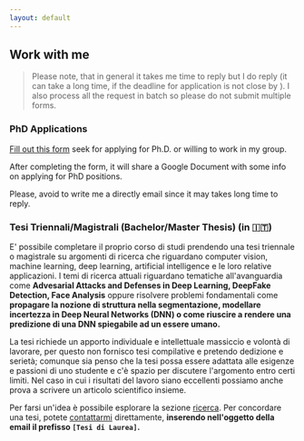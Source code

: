 ```yaml
---
layout: default
---
```


## Work with me  <a name="workme"></a>

>Please note, that in general it takes me time to reply but I do reply (it can take a long time, if the deadline for application is not close by ).
>I also process all the request in batch so please do not submit multiple forms.

### PhD Applications
[Fill out this
form](https://docs.google.com/forms/d/e/1FAIpQLSfDqqM4fpUkA6bL_1Gmd8r7_yKiYmNJqohWzinQxf6gaXzPgQ/viewform)
seek for applying for Ph.D. or willing to work in my group.

After completing the form, it will share a Google Document with some
info on applying for PhD positions.

Please, avoid to write me a directly email since it may takes long
time to reply.

### Tesi Triennali/Magistrali (Bachelor/Master Thesis) (in 🇮🇹)
E' possibile completare il proprio corso di studi prendendo una tesi
triennale o magistrale su argomenti di ricerca che riguardano computer
vision, machine learning, deep learning, artificial intelligence e le
loro relative applicazioni. I temi di ricerca attuali riguardano
tematiche all'avanguardia come **Advesarial Attacks and Defenses in Deep
Learning, DeepFake Detection, Face Analysis** oppure risolvere problemi
fondamentali come **propagare la nozione di struttura
nella segmentazione, modellare incertezza in Deep Neural Networks
(DNN) o come riuscire a rendere una predizione di una DNN spiegabile ad
un essere umano.**

La tesi richiede un apporto individuale e intellettuale massiccio e
volontà di lavorare, per questo non fornisco tesi compilative e
pretendo dedizione e serietà; comunque sia penso che la tesi possa
essere adattata alle esigenze e passioni di uno studente e c'è spazio
per discutere l'argomento entro certi limiti. Nel caso in cui i
risultati del lavoro siano eccellenti possiamo anche prova a scrivere
un articolo scientifico insieme.

Per farsi un'idea è possibile esplorare la sezione
[ricerca](research). Per concordare una tesi,
potete [contattarmi](contact) direttamente, **inserendo nell'oggetto
della email il prefisso `[Tesi di Laurea]`.**
